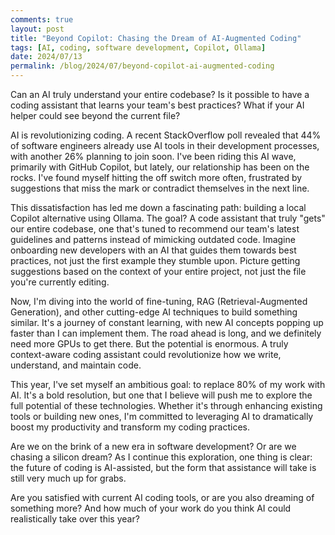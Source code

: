 ```yaml
---
comments: true
layout: post
title: "Beyond Copilot: Chasing the Dream of AI-Augmented Coding"
tags: [AI, coding, software development, Copilot, Ollama]
date: 2024/07/13
permalink: /blog/2024/07/beyond-copilot-ai-augmented-coding
---
```


Can an AI truly understand your entire codebase?
Is it possible to have a coding assistant that learns your team's best practices?
What if your AI helper could see beyond the current file?

AI is revolutionizing coding. A recent StackOverflow poll revealed that 44% of software engineers already use AI tools in their development processes, with another 26% planning to join soon. I've been riding this AI wave, primarily with GitHub Copilot, but lately, our relationship has been on the rocks. I've found myself hitting the off switch more often, frustrated by suggestions that miss the mark or contradict themselves in the next line.

This dissatisfaction has led me down a fascinating path: building a local Copilot alternative using Ollama. The goal? A code assistant that truly "gets" our entire codebase, one that's tuned to recommend our team's latest guidelines and patterns instead of mimicking outdated code. Imagine onboarding new developers with an AI that guides them towards best practices, not just the first example they stumble upon. Picture getting suggestions based on the context of your entire project, not just the file you're currently editing.

Now, I'm diving into the world of fine-tuning, RAG (Retrieval-Augmented Generation), and other cutting-edge AI techniques to build something similar. It's a journey of constant learning, with new AI concepts popping up faster than I can implement them. The road ahead is long, and we definitely need more GPUs to get there. But the potential is enormous. A truly context-aware coding assistant could revolutionize how we write, understand, and maintain code.

This year, I've set myself an ambitious goal: to replace 80% of my work with AI. It's a bold resolution, but one that I believe will push me to explore the full potential of these technologies. Whether it's through enhancing existing tools or building new ones, I'm committed to leveraging AI to dramatically boost my productivity and transform my coding practices.

Are we on the brink of a new era in software development? Or are we chasing a silicon dream? As I continue this exploration, one thing is clear: the future of coding is AI-assisted, but the form that assistance will take is still very much up for grabs.

Are you satisfied with current AI coding tools, or are you also dreaming of something more? And how much of your work do you think AI could realistically take over this year?
